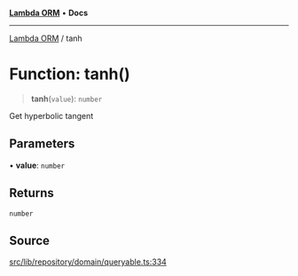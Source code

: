 [**Lambda ORM**](../README.md) • **Docs**

***

[Lambda ORM](../README.md) / tanh

# Function: tanh()

> **tanh**(`value`): `number`

Get hyperbolic tangent

## Parameters

• **value**: `number`

## Returns

`number`

## Source

[src/lib/repository/domain/queryable.ts:334](https://github.com/lambda-orm/lambdaorm-base/blob/4cf2de441f2b52a79b8dbd828c5ce7422ffa163a/src/lib/repository/domain/queryable.ts#L334)
